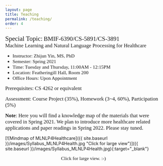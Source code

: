 ```yaml
---
layout: page
title: Teaching
permalink: /teaching/
order: 4
---
```


<span style="font-family:Papyrus; font-size:1.5em; text-align:center;">Special Topic:</span> 
<span style="font-family:Papyrus; font-size:1.4em; text-align:center;">BMIF-6390/CS-5891/CS-3891</span>
<span style="font-family:Papyrus; font-size:1.2em;"><br>Machine Learning and Natural Language Processing for Healthcare</span>

- <span style="font-family:Papyrus; font-size:1.1em;">Instructor: Zhijun Yin, MS, PhD</span>
- <span style="font-family:Papyrus; font-size:1.1em;">Semester: Spring 2021</span>
- <span style="font-family:Papyrus; font-size:1.1em;">Time: Tuesday and Thursday, 11:00AM - 12:15PM</span>
- <span style="font-family:Papyrus; font-size:1.1em;">Location: Featheringill Hall, Room 200</span>
- <span style="font-family:Papyrus; font-size:1.1em;">Office Hours: Upon Appointment</span>

<span style="font-family:Papyrus; font-size:1.2em;">Prerequisites: CS 4262 or equivalent</span>

<span style="font-family:Papyrus; font-size:1.2em;">Assessment: Course Project (35%), Homework (3~4, 60%), Participation (5%)</span>

<span style="font-family:Papyrus; font-size:1.2em;">**Note**: Here you will find a knowledge map of the materials that were covered in Spring 2021. We plan to introduce more healthcare related applications and paper readings in Spring 2022. Please stay tuned.</span>

[![Mindmap of MLNLP4Healthcare]({{ site.baseurl }}/images/Syllabus_MLNLP4Health.jpg "Click for large view")]({{ site.baseurl }}/images/Syllabus_MLNLP4Health.jpg){:target="_blank"}
<div align="center"><span style="font-family:Papyrus; font-size:1.1em;">Click for large view. :-)</span></div>

<!--
<span style="font-family:Papyrus; font-size:1.5em; text-align:center;">Course Schedule:</span>

<span style="font-family:Papyrus; font-size:1.2em; text-align:center;">Week 1: Machine Learning Review</span>
> [Tuesday] 1. course introduction: objective, content, assessment, homework, reading materials, and final project; 2. categories of machine learning; machine learning pipeline for supervised learning: 

> [Thursday]

-->